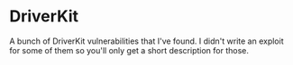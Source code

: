 # DriverKit

A bunch of DriverKit vulnerabilities that I've found. I didn't write an exploit for some of them so you'll only get a short description for those.
